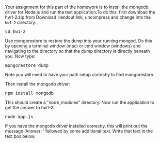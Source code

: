 <div><p>Your assignment for this part of the homework is to install the mongodb driver for Node.js and run the test application.To do this, first download the hw1-2.zip from Download Handout link, uncompress and change into the <code>hw1-2</code> directory:</p><pre>cd hw1-2</pre><p>Use mongorestore to restore the dump into your running mongod. Do this by opening a terminal window (mac) or cmd window (windows) and navigating to the directory so that the dump directory is directly beneath you. Now type:
</p><pre>mongorestore dump
</pre><p>Note you will need to have your path setup correctly to find mongorestore.</p><p>Then install the mongodb driver:</p><pre>npm install mongodb</pre><p>This should create a "node_modules" directory.  Now run the application to get the answer to hw1-2:</p><pre>node app.js
</pre><p>If you have the mongodb driver installed correctly, this will print out the message 'Answer: ' followed by some additional text.  Write that text in the text box below.</p></div>

